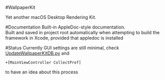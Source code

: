 #WallpaperKit

Yet another macOS Desktop Rendering Kit.  

#Documentation
Built-in AppleDoc-style documentation.  
Built and saved in project root automatically when attempting to build the framework in Xcode, provided that appledoc is installed

#Status
Currently GUI settings are still minimal, check [UpdateWallpaperKitDB.py](https://gist.github.com/Naville/b7b635d82ba520044be031a297efa008) and 

```
+[MainViewController CollectPref] 
```

to have an idea about this process
